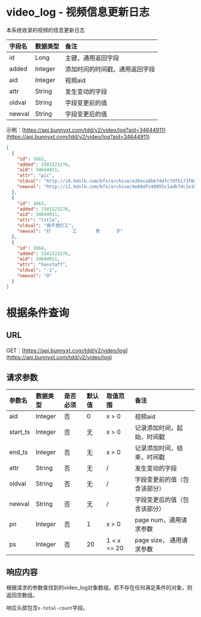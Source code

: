 # video_log - 视频信息更新日志

本系统收录的视频的信息更新日志

字段名 | 数据类型 | 备注
:- | :- | :- 
id | Long | 主键，通用返回字段
added | Integer | 添加时间的时间戳，通用返回字段
aid | Integer | 视频aid
attr | String | 发生变动的字段
oldval | String | 字段变更前的值
newval | String | 字段变更后的值

示例：[https://api.bunnyxt.com/tdd/v2/video/log?aid=34644911](https://api.bunnyxt.com/tdd/v2/video/log?aid=34644911)

```JSON
[
  {
    "id": 1662,
    "added": 1581523276,
    "aid": 34644911,
    "attr": "pic",
    "oldval": "http://i0.hdslb.com/bfs/archive/e26eca8b674dfc79fb173f0aa760730c82e88900.jpg",
    "newval": "http://i1.hdslb.com/bfs/archive/4e80dfc49055c1adb7dc1e191f5fec614ef99583.jpg"
  },
  {
    "id": 1663,
    "added": 1581523276,
    "aid": 34644911,
    "attr": "title",
    "oldval": "我不想打工",
    "newval": "打        工       奇      才"
  },
  {
    "id": 1664,
    "added": 1581523276,
    "aid": 34644911,
    "attr": "hasstaff",
    "oldval": "-1",
    "newval": "0"
  }
]
```

# 根据条件查询

## URL

GET：[https://api.bunnyxt.com/tdd/v2/video/log](https://api.bunnyxt.com/tdd/v2/video/log)

## 请求参数

参数名 | 数据类型 | 是否必须 | 默认值 | 取值范围 | 备注
:- | :- | :- | :- | :- | :-
aid | Integer | 否 | 0 | x > 0 | 视频aid
start_ts | Integer | 否 | 无 | x > 0 | 记录添加时间，起始，时间戳
end_ts | Integer | 否 | 无 | x > 0 | 记录添加时间，结束，时间戳
attr | String | 否 | 无 | / | 发生变动的字段
oldval | String | 否 | 无 | / | 字段变更前的值（包含该部分）
newval | String | 否 | 无 | / | 字段变更后的值（包含该部分）
pn | Integer | 否 | 1 | x > 0 | page num，通用请求参数
ps | Integer | 否 | 20 | 1 < x <= 20 | page size， 通用请求参数

## 响应内容

根据请求的参数查找到的video_log对象数组。若不存在任何满足条件的对象，则返回空数组。

响应头部包含`x-total-count`字段。
